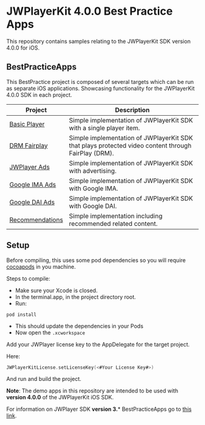 # JWPlayerKit 4.0.0 Best Practice Apps

This repository contains samples relating to the JWPlayerKit SDK version 4.0.0 for iOS. 

## BestPracticeApps

This BestPractice project is composed of several targets which can be run as separate iOS applications.
Showcasing functionality for the JWPlayerKit 4.0.0 SDK in each project.

|Project | Description|
| ------------- | ------------- |
|[Basic Player](https://github.com/jwplayer/jwplayer-ios-bestPracticeApps/tree/main/JWBestPracticeApps/BasicPlayer) | Simple implementation of JWPlayerKit SDK with a single player item. |
|[DRM Fairplay](https://github.com/jwplayer/jwplayer-ios-bestPracticeApps/tree/main/JWBestPracticeApps/DRM%20Fairplay#drm-fairplay---best-practices-app)  | Simple implementation of JWPlayerKit SDK that plays protected video content through FairPlay (DRM). |
|[JWPlayer Ads](https://github.com/jwplayer/jwplayer-ios-bestPracticeApps/tree/main/JWBestPracticeApps/JWPlayer%20Ads#jwplayer-ads---best-practices-app) | Simple implementation of JWPlayerKit SDK with advertising. |
|[Google IMA Ads](https://github.com/jwplayer/jwplayer-ios-bestPracticeApps/tree/main/JWBestPracticeApps/Google%20IMA%20Ads#google-ima-ads---best-practices-app) | Simple implementation of JWPlayerKit SDK with Google IMA. |
|[Google DAI Ads](https://github.com/jwplayer/jwplayer-ios-bestPracticeApps/tree/main/JWBestPracticeApps/Google%20DAI%20Ads#google-dai-ads---best-practices-app) | Simple implementation of JWPlayerKit SDK with Google DAI. |
|[Recommendations](https://github.com/jwplayer/jwplayer-ios-bestPracticeApps/tree/main/JWBestPracticeApps/Recommendations) | Simple implementation including recommended related content. |

## Setup

Before compiling, this uses some pod dependencies so you will require [cocoapods](https://guides.cocoapods.org/using/getting-started.html) in you machine.

Steps to compile:
* Make sure your Xcode is closed.
* In the terminal.app, in the project directory root.
* Run:
```console
pod install
```
* This should update the dependencies in your Pods
* Now open the `.xcworkspace`


Add your JWPlayer license key to the AppDelegate for the target project.

Here:
```swift 
JWPlayerKitLicense.setLicenseKey(<#Your License Key#>)
```

And run and build the project.

**Note**: The demo apps in this repository are intended to be used with **version 4.0.0** of the JWPlayerKit iOS SDK.

For information on JWPlayer SDK **version 3.*** BestPracticeApps go to [this link](https://github.com/jwplayer/jwplayer-ios-bestPracticeApps/tree/main-v3/).

